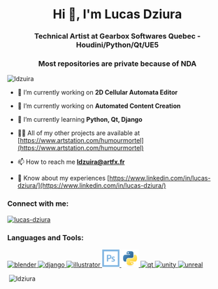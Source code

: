 <h1 align="center">Hi 👋, I'm Lucas Dziura</h1>
<h3 align="center">Technical Artist at Gearbox Softwares Quebec - Houdini/Python/Qt/UE5</h3>
<h3 align="center">Most repositories are private because of NDA</h3>

<p align="left"> <img src="https://komarev.com/ghpvc/?username=ldzuira&label=Profile%20views&color=0e75b6&style=flat" alt="ldzuira" /> </p>

- 🔭 I’m currently working on **2D Cellular Automata Editor**

- 🔭 I’m currently working on **Automated Content Creation**

- 🌱 I’m currently learning **Python, Qt, Django**

- 👨‍💻 All of my other projects are available at [https://www.artstation.com/humourmortel](https://www.artstation.com/humourmortel)

- 📫 How to reach me **ldzuira@artfx.fr**

- 📄 Know about my experiences [https://www.linkedin.com/in/lucas-dziura/](https://www.linkedin.com/in/lucas-dziura/)

<h3 align="left">Connect with me:</h3>
<p align="left">
<a href="https://linkedin.com/in/lucas-dziura" target="blank"><img align="center" src="https://raw.githubusercontent.com/rahuldkjain/github-profile-readme-generator/master/src/images/icons/Social/linked-in-alt.svg" alt="lucas-dziura" height="30" width="40" /></a>
</p>

<h3 align="left">Languages and Tools:</h3>
<p align="left"> <a href="https://www.blender.org/" target="_blank" rel="noreferrer"> <img src="https://download.blender.org/branding/community/blender_community_badge_white.svg" alt="blender" width="40" height="40"/> </a> <a href="https://www.djangoproject.com/" target="_blank" rel="noreferrer"> <img src="https://cdn.worldvectorlogo.com/logos/django.svg" alt="django" width="40" height="40"/> </a> <a href="https://www.adobe.com/in/products/illustrator.html" target="_blank" rel="noreferrer"> <img src="https://www.vectorlogo.zone/logos/adobe_illustrator/adobe_illustrator-icon.svg" alt="illustrator" width="40" height="40"/> </a> <a href="https://www.photoshop.com/en" target="_blank" rel="noreferrer"> <img src="https://raw.githubusercontent.com/devicons/devicon/master/icons/photoshop/photoshop-line.svg" alt="photoshop" width="40" height="40"/> </a> <a href="https://www.python.org" target="_blank" rel="noreferrer"> <img src="https://raw.githubusercontent.com/devicons/devicon/master/icons/python/python-original.svg" alt="python" width="40" height="40"/> </a> <a href="https://www.qt.io/" target="_blank" rel="noreferrer"> <img src="https://upload.wikimedia.org/wikipedia/commons/0/0b/Qt_logo_2016.svg" alt="qt" width="40" height="40"/> </a> <a href="https://unity.com/" target="_blank" rel="noreferrer"> <img src="https://www.vectorlogo.zone/logos/unity3d/unity3d-icon.svg" alt="unity" width="40" height="40"/> </a> <a href="https://unrealengine.com/" target="_blank" rel="noreferrer"> <img src="https://raw.githubusercontent.com/kenangundogan/fontisto/036b7eca71aab1bef8e6a0518f7329f13ed62f6b/icons/svg/brand/unreal-engine.svg" alt="unreal" width="40" height="40"/> </a> </p>

<p>&nbsp;<img align="center" src="https://github-readme-stats.vercel.app/api?username=ldziura&show_icons=true&theme=onedark&locale=en" alt="ldziura" /></p>
